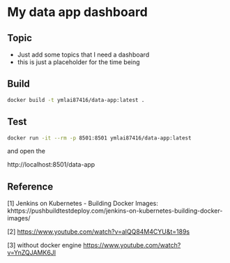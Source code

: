 # My data app dashboard

## Topic

* Just add some topics that I need a dashboard
* this is just a placeholder for the time being

## Build

```bash
docker build -t ymlai87416/data-app:latest .
```

## Test

```sh
docker run -it --rm -p 8501:8501 ymlai87416/data-app:latest
```

and open the

http://localhost:8501/data-app

## Reference

[1] Jenkins on Kubernetes - Building Docker Images: khttps://pushbuildtestdeploy.com/jenkins-on-kubernetes-building-docker-images/

[2] https://www.youtube.com/watch?v=alQQ84M4CYU&t=189s 

[3] without docker engine https://www.youtube.com/watch?v=YnZQJAMK6JI